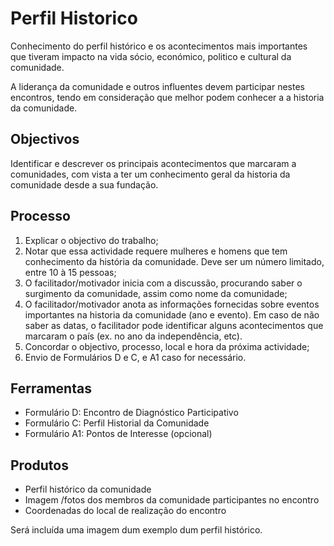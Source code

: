 # Perfil Historico

Conhecimento do perfil histórico e os acontecimentos mais importantes que tiveram impacto na vida sócio, económico, politico e cultural da comunidade.

A liderança da comunidade e outros influentes devem participar nestes encontros, tendo em consideração que melhor podem conhecer a a historia da comunidade.

## Objectivos

Identificar e descrever os principais acontecimentos que marcaram a comunidades, com vista a ter um conhecimento geral da historia da comunidade desde a sua fundação.

## Processo

1. Explicar o objectivo do trabalho;
2. Notar que essa actividade requere mulheres e homens que tem conhecimento da história da comunidade. Deve ser um número limitado, entre 10 à 15 pessoas;
3. O facilitador/motivador inicia com a discussão, procurando saber o surgimento da comunidade, assim como nome da comunidade;
4. O facilitador/motivador anota as informações fornecidas sobre eventos importantes na historia da comunidade \(ano e evento\). Em caso de não saber as datas, o facilitador pode identificar alguns acontecimentos que marcaram o país \(ex. no ano da independência, etc\).
5. Concordar o objectivo, processo, local e hora da próxima actividade;
6. Envio de Formulários D e C, e A1 caso for necessário.

## Ferramentas

* Formulário D: Encontro de Diagnóstico Participativo
* Formulário C: Perfil Historial da Comunidade
* Formulário A1: Pontos de Interesse \(opcional\)

## Produtos

* Perfil histórico da comunidade
* Imagem /fotos dos membros da comunidade participantes no encontro
* Coordenadas do local de realização do encontro

Será incluída uma imagem dum exemplo dum perfil histórico.

